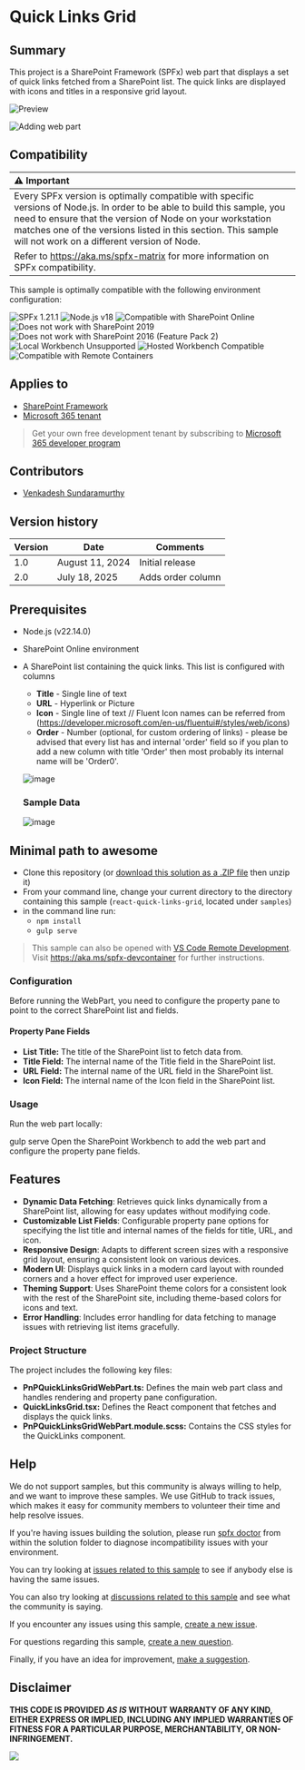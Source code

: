 # Quick Links Grid

## Summary

This project is a SharePoint Framework (SPFx) web part that displays a set of quick links fetched from a SharePoint list. The quick links are displayed with icons and titles in a responsive grid layout.

![Preview](./assets/react-quick-links-grid-sample-screenshot.png)

![Adding web part](./assets/preview.gif)

## Compatibility

| :warning: Important          |
|:---------------------------|
| Every SPFx version is optimally compatible with specific versions of Node.js. In order to be able to build this sample, you need to ensure that the version of Node on your workstation matches one of the versions listed in this section. This sample will not work on a different version of Node.|
|Refer to <https://aka.ms/spfx-matrix> for more information on SPFx compatibility.   |

This sample is optimally compatible with the following environment configuration:

![SPFx 1.21.1](https://img.shields.io/badge/SPFx-1.21.1-green.svg)
![Node.js v18](https://img.shields.io/badge/Node.js-v22-green.svg)
![Compatible with SharePoint Online](https://img.shields.io/badge/SharePoint%20Online-Compatible-green.svg)
![Does not work with SharePoint 2019](https://img.shields.io/badge/SharePoint%20Server%202019-Incompatible-red.svg "SharePoint Server 2019 requires SPFx 1.4.1 or lower")
![Does not work with SharePoint 2016 (Feature Pack 2)](https://img.shields.io/badge/SharePoint%20Server%202016%20(Feature%20Pack%202)-Incompatible-red.svg "SharePoint Server 2016 Feature Pack 2 requires SPFx 1.1")
![Local Workbench Unsupported](https://img.shields.io/badge/Local%20Workbench-Unsupported-red.svg "Local workbench is no longer available as of SPFx 1.13 and above")
![Hosted Workbench Compatible](https://img.shields.io/badge/Hosted%20Workbench-Compatible-green.svg)
![Compatible with Remote Containers](https://img.shields.io/badge/Remote%20Containers-Compatible-green.svg)

## Applies to

- [SharePoint Framework](https://aka.ms/spfx)
- [Microsoft 365 tenant](https://docs.microsoft.com/en-us/sharepoint/dev/spfx/set-up-your-developer-tenant)

> Get your own free development tenant by subscribing to [Microsoft 365 developer program](http://aka.ms/o365devprogram)

## Contributors

- [Venkadesh Sundaramurthy](https://github.com/VenkadeshSundaramurthy)

## Version history

| Version | Date            | Comments        |
| ------- | --------------- | --------------- |
| 1.0     | August 11, 2024 | Initial release |
| 2.0     | July 18, 2025 | Adds order column |

## Prerequisites

- Node.js (v22.14.0)
- SharePoint Online environment
- A SharePoint list containing the quick links. This list is configured with columns
  - **Title** - Single line of text
  - **URL** - Hyperlink or Picture
  - **Icon** - Single line of text // Fluent Icon names can be referred from (https://developer.microsoft.com/en-us/fluentui#/styles/web/icons)
  - **Order** - Number (optional, for custom ordering of links) - please be advised that every list has and internal 'order' field so if you plan to add a new column with title 'Order' then most probably its internal name will be 'Order0'.
  
  ![image](./assets/356854637-e68afa9a-0e48-40bf-abc0-f0fa12f154c7.png)

  ### Sample Data

  ![image](./assets/356854684-bae0b02d-aaa8-47ba-b3c1-57e684260fd1.png)

## Minimal path to awesome

- Clone this repository (or [download this solution as a .ZIP file](https://pnp.github.io/download-partial/?url=https://github.com/pnp/sp-dev-fx-webparts/tree/main/samples/react-quick-links-grid) then unzip it)
- From your command line, change your current directory to the directory containing this sample (`react-quick-links-grid`, located under `samples`)
- in the command line run:
  - `npm install`
  - `gulp serve`

> This sample can also be opened with [VS Code Remote Development](https://code.visualstudio.com/docs/remote/remote-overview). Visit <https://aka.ms/spfx-devcontainer> for further instructions.

### Configuration

Before running the WebPart, you need to configure the property pane to point to the correct SharePoint list and fields.

#### Property Pane Fields

- **List Title:** The title of the SharePoint list to fetch data from.
- **Title Field:** The internal name of the Title field in the SharePoint list.
- **URL Field:** The internal name of the URL field in the SharePoint list.
- **Icon Field:** The internal name of the Icon field in the SharePoint list.

### Usage

Run the web part locally:

gulp serve
Open the SharePoint Workbench to add the web part and configure the property pane fields.


## Features

- **Dynamic Data Fetching**: Retrieves quick links dynamically from a SharePoint list, allowing for easy updates without modifying code.
- **Customizable List Fields**: Configurable property pane options for specifying the list title and internal names of the fields for title, URL, and icon.
- **Responsive Design**: Adapts to different screen sizes with a responsive grid layout, ensuring a consistent look on various devices.
- **Modern UI**: Displays quick links in a modern card layout with rounded corners and a hover effect for improved user experience.
- **Theming Support**: Uses SharePoint theme colors for a consistent look with the rest of the SharePoint site, including theme-based colors for icons and text.
- **Error Handling**: Includes error handling for data fetching to manage issues with retrieving list items gracefully.

### Project Structure

The project includes the following key files:

- **PnPQuickLinksGridWebPart.ts:** Defines the main web part class and handles rendering and property pane configuration.
- **QuickLinksGrid.tsx:** Defines the React component that fetches and displays the quick links.
- **PnPQuickLinksGridWebPart.module.scss:** Contains the CSS styles for the QuickLinks component.

## Help

We do not support samples, but this community is always willing to help, and we want to improve these samples. We use GitHub to track issues, which makes it easy for  community members to volunteer their time and help resolve issues.

If you're having issues building the solution, please run [spfx doctor](https://pnp.github.io/cli-microsoft365/cmd/spfx/spfx-doctor/) from within the solution folder to diagnose incompatibility issues with your environment.

You can try looking at [issues related to this sample](https://github.com/pnp/sp-dev-fx-webparts/issues?q=label%3A%22sample%3A%20react-quick-links-grid%22) to see if anybody else is having the same issues.

You can also try looking at [discussions related to this sample](https://github.com/pnp/sp-dev-fx-webparts/discussions?discussions_q=react-quick-links-grid) and see what the community is saying.

If you encounter any issues using this sample, [create a new issue](https://github.com/pnp/sp-dev-fx-webparts/issues/new?assignees=&labels=Needs%3A+Triage+%3Amag%3A%2Ctype%3Abug-suspected%2Csample%3A%20react-quick-links-grid&template=bug-report.yml&sample=react-quick-links-grid&authors=@VenkadeshSundaramurthy&title=react-quick-links-grid%20-%20).

For questions regarding this sample, [create a new question](https://github.com/pnp/sp-dev-fx-webparts/issues/new?assignees=&labels=Needs%3A+Triage+%3Amag%3A%2Ctype%3Aquestion%2Csample%3A%20react-quick-links-grid&template=question.yml&sample=react-quick-links-grid&authors=@VenkadeshSundaramurthy&title=react-quick-links-grid%20-%20).

Finally, if you have an idea for improvement, [make a suggestion](https://github.com/pnp/sp-dev-fx-webparts/issues/new?assignees=&labels=Needs%3A+Triage+%3Amag%3A%2Ctype%3Aenhancement%2Csample%3A%20react-quick-links-grid&template=suggestion.yml&sample=react-quick-links-grid&authors=@VenkadeshSundaramurthy&title=react-quick-links-grid%20-%20).

## Disclaimer

**THIS CODE IS PROVIDED *AS IS* WITHOUT WARRANTY OF ANY KIND, EITHER EXPRESS OR IMPLIED, INCLUDING ANY IMPLIED WARRANTIES OF FITNESS FOR A PARTICULAR PURPOSE, MERCHANTABILITY, OR NON-INFRINGEMENT.**

<img src="https://m365-visitor-stats.azurewebsites.net/sp-dev-fx-webparts/samples/react-quick-links-grid" />
